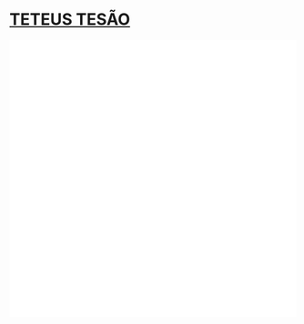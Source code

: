 <h1><a href="mateusf.com">TETEUS TESÃO</a></h1>

<!-- <img src="http://blogporta80.com.br/arquivosDoSite/sidebar/imagens/tux.gif" width="170" align="right"> -->
<!-- <img src="https://cdn.pling.com/img//hive/content-pre1/132540-1.gif" width="170" align="right"> -->

<!--
<img src="/github-metrics.svg" alt="Metrics"/>
-->

![](/github-metrics.svg)

  
 <!--
![Metrics](https://metrics.lecoq.io/mateusfg7?template=classic&isocalendar=1&languages=1&people=1&gists=1&followup=1&lines=1&achievements=1&isocalendar.duration=full-year&languages.ignored=html&languages.limit=8&languages.sections=most-used&languages.colors=github&languages.threshold=0%25&languages.indepth=false&languages.recent.load=300&languages.recent.days=14&people.limit=24&people.size=28&people.types=followers%2C%20following&people.identicons=false&people.shuffle=false&followup.sections=repositories&achievements.threshold=C&achievements.secrets=true&achievements.limit=30&config.timezone=America%2FSao_Paulo&config.display=large)
-->
